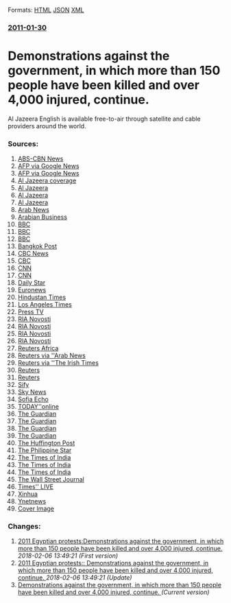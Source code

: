 
Formats: [HTML](/news/2011/01/30/demonstrations-against-the-government-in-which-more-than-150-people-have-been-killed-and-over-4-000-injured-continue.html)  [JSON](/news/2011/01/30/demonstrations-against-the-government-in-which-more-than-150-people-have-been-killed-and-over-4-000-injured-continue.json)  [XML](/news/2011/01/30/demonstrations-against-the-government-in-which-more-than-150-people-have-been-killed-and-over-4-000-injured-continue.xml)  

### [2011-01-30](/news/2011/01/30/index.md)

##### 
# Demonstrations against the government, in which more than 150 people have been killed and over 4,000 injured, continue. 

Al Jazeera English is available free-to-air through satellite and cable providers around the world.


### Sources:

1. [ABS-CBN News](http://www.abs-cbnnews.com/global-filipino/01/30/11/travel-advisory-out-dfa-allocates-funds-pinoys-egypt)
2. [AFP via Google News](http://www.google.com/hostednews/afp/article/ALeqM5g2iBEen-viF5qaFwrf-E1ay8JByA)
3. [AFP via Google News](http://www.google.com/hostednews/afp/article/ALeqM5id8rChuZ08bB6QYD5wIytvv8Jypg?docId=CNG.fae0da60412a671e262f1f5567c43dbb.d1)
4. [Al Jazeera coverage](http://english.aljazeera.net/watchaje/20091022172112636517.html)
5. [Al Jazeera](http://blogs.aljazeera.net/middle-east/2011/01/29/live-blog-301-egypt-protests)
6. [Al Jazeera](http://english.aljazeera.net/news/europe/2011/01/201112815843772129.html)
7. [Al Jazeera](http://english.aljazeera.net/news/middleeast/2011/01/201113085252994161.html)
8. [Arab News](http://arabnews.com/middleeast/article246710.ece)
9. [Arabian Business](http://www.arabianbusiness.com/foreign-countries-evacuate-citizens-as-cairo-unrest-grows-377303.html)
10. [BBC](http://news.bbc.co.uk/2/hi/middle_east/9381309.stm)
11. [BBC](http://www.bbc.co.uk/news/world-middle-east-12317347)
12. [BBC](http://www.bbc.co.uk/news/world-middle-east-12320644)
13. [Bangkok Post](http://www.bangkokpost.com/breakingnews/219000/egypt-army-cracks-down-jailbreaks)
14. [CBC News](http://www.cbc.ca/world/story/2011/01/30/egypt-uprising.html)
15. [CBC](http://www.cbc.ca/canada/edmonton/story/2011/01/29/ont-egypt-rallies291.html)
16. [CNN](http://edition.cnn.com/2011/WORLD/africa/01/30/egypt.evacuations/)
17. [CNN](http://edition.cnn.com/2011/WORLD/meast/01/30/israel.egypt.reax/)
18. [Daily Star](http://www.dailystar.com.lb/article.asp?edition_id=1&categ_id=1&article_id=124329)
19. [Euronews](http://www.euronews.net/2011/01/30/egyptians-aboard-join-anti-mubarak-protests/)
20. [Hindustan Times](http://www.hindustantimes.com/Dozens-dead-as-thousands-escape-Egypt-prisons/Article1-656494.aspx)
21. [Los Angeles Times](http://www.latimes.com/news/nationworld/world/la-fg-egypt-unrest-20110131,0,3864461.story)
22. [Press TV](http://www.presstv.ir/detail/162645.html)
23. [RIA Novosti](http://en.rian.ru/world/20110130/162376880.html)
24. [RIA Novosti](http://en.rian.ru/world/20110130/162378159.html)
25. [RIA Novosti](http://en.rian.ru/world/20110130/162378764.html)
26. [RIA Novosti](http://en.rian.ru/world/20110130/162383449.html)
27. [Reuters Africa](http://af.reuters.com/article/egyptMarketNews/idAFLDE70T06S20110130)
28. [Reuters via ''Arab News](http://arabnews.com/middleeast/article246590.ece)
29. [Reuters via ''The Irish Times](http://www.irishtimes.com/newspaper/breaking/2011/0130/breaking2.html)
30. [Reuters](https://www.reuters.com/article/2011/01/30/us-egypt-usa-elbaradei-idUSTRE70T30920110130?feedType=RSS&feedName=topNews)
31. [Reuters](https://www.reuters.com/article/2011/01/30/us-egypt-warplanes-idUSTRE70T1IA20110130)
32. [Sify](http://www.sify.com/news/unrest-swells-in-egypt-as-cornered-government-bans-al-jazeera-news-international-lb4skhidgdb.html)
33. [Sky News](http://news.sky.com/skynews/Home/World-News/Egypt-Protesters-Gather-In-Cairo-After-Mass-Jailbreaks---President-Hosni-Mubarak-Refusing-To-Quit/Article/201003415918759?lpos=World_News_Top_Stories_Header_0&lid=ARTICLE_15918759_Egypt%3A_Protesters_Gather_In_Cairo_After_Mass_Jailbreaks_-_President_Hosni_Mubarak_Refusing_To_Quit)
34. [Sofia Echo](http://www.sofiaecho.com/2011/01/30/1034006_bulgarian-foreign-minister-speaks-on-egypt-crisis)
35. [TODAY''online](http://www.todayonline.com/World/EDC110131-0000146/Egyptian-military-flexes-muscle-amid-continued-chaos,-unrest)
36. [The Guardian](http://www.guardian.co.uk/news/blog/2011/jan/30/egypt-protests-live-updates)
37. [The Guardian](http://www.guardian.co.uk/world/2011/jan/30/egypt-saturday-events-timeline)
38. [The Guardian](http://www.guardian.co.uk/world/2011/jan/30/egypt-shuts-down-al-jazeera-operations)
39. [The Guardian](http://www.guardian.co.uk/world/2011/jan/30/us-israel-turkey-evacuate-egypt)
40. [The Huffington Post](http://www.huffingtonpost.com/2011/01/30/al-jazeera-english-us_n_816030.html)
41. [The Philippine Star](http://www.philstar.com/Article.aspx?articleId=653013&publicationSubCategoryId=63)
42. [The Times of India](http://timesofindia.indiatimes.com/india/Govt-airlifts-300-Indians-as-Egypt-crisis-worsens/articleshow/7393868.cms)
43. [The Times of India](http://timesofindia.indiatimes.com/world/middle-east/Gaza-shuts-border-with-Egypt-as-unrest-spirals/articleshow/7392989.cms)
44. [The Times of India](http://timesofindia.indiatimes.com/world/middle-east/Israel-anxiously-monitoring-Egypt-other-regional-states/articleshow/7391744.cms)
45. [The Wall Street Journal](http://online.wsj.com/article/SB10001424052748704832704576114132934597622.html?mod=googlenews_wsj)
46. [Times'' LIVE](http://www.timeslive.co.za/africa/article882834.ece/Egypt-switches-off-Al-Jazeera)
47. [Xinhua](http://news.xinhuanet.com/english2010/world/2011-01/31/c_13714065.htm)
48. [Ynetnews](http://www.ynetnews.com/articles/0,7340,L-4020878,00.html)
48. [Cover Image](http://www.aljazeera.com/mritems/Images/2013/11/14/20131114162127164734_20.jpg)

### Changes:

1. [2011 Egyptian protests:Demonstrations against the government, in which more than 150 people have been killed and over 4,000 injured, continue. ](/news/2011/01/30/2011-egyptian-protests-pdemonstrations-against-the-government-in-which-more-than-150-people-have-been-killed-and-over-4-000-injured-contin.md) _2018-02-06 13:49:21 (First version)_
2. [2011 Egyptian protests:: Demonstrations against the government, in which more than 150 people have been killed and over 4,000 injured, continue. ](/news/2011/01/30/2011-egyptian-protests-demonstrations-against-the-government-in-which-more-than-150-people-have-been-killed-and-over-4-000-injured-conti.md) _2018-02-06 13:49:21 (Update)_
2. [Demonstrations against the government, in which more than 150 people have been killed and over 4,000 injured, continue. ](/news/2011/01/30/demonstrations-against-the-government-in-which-more-than-150-people-have-been-killed-and-over-4-000-injured-continue.md) _(Current version)_
